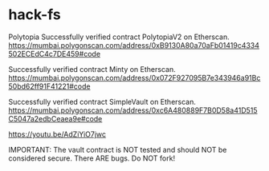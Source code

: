 # hack-fs
Polytopia
Successfully verified contract PolytopiaV2 on Etherscan.
https://mumbai.polygonscan.com/address/0xB9130A80a70aFb01419c4334502ECEdC4c7DE459#code

Successfully verified contract Minty on Etherscan.
https://mumbai.polygonscan.com/address/0x072F927095B7e343946a91Bc50bd62ff91F41221#code

Successfully verified contract SimpleVault on Etherscan.
https://mumbai.polygonscan.com/address/0xc6A480889F7B0D58a41D515C5047a2edbCeaea9e#code

https://youtu.be/AdZiYiO7jwc

IMPORTANT:  The vault contract is NOT tested and should NOT be considered secure.  There ARE bugs.  Do NOT fork!


